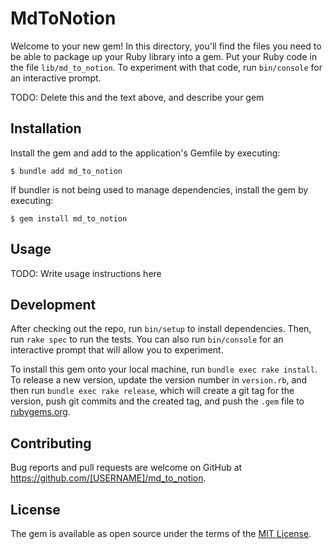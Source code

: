 # MdToNotion

Welcome to your new gem! In this directory, you'll find the files you need to be able to package up your Ruby library into a gem. Put your Ruby code in the file `lib/md_to_notion`. To experiment with that code, run `bin/console` for an interactive prompt.

TODO: Delete this and the text above, and describe your gem

## Installation

Install the gem and add to the application's Gemfile by executing:

    $ bundle add md_to_notion

If bundler is not being used to manage dependencies, install the gem by executing:

    $ gem install md_to_notion

## Usage

TODO: Write usage instructions here

## Development

After checking out the repo, run `bin/setup` to install dependencies. Then, run `rake spec` to run the tests. You can also run `bin/console` for an interactive prompt that will allow you to experiment.

To install this gem onto your local machine, run `bundle exec rake install`. To release a new version, update the version number in `version.rb`, and then run `bundle exec rake release`, which will create a git tag for the version, push git commits and the created tag, and push the `.gem` file to [rubygems.org](https://rubygems.org).

## Contributing

Bug reports and pull requests are welcome on GitHub at https://github.com/[USERNAME]/md_to_notion.

## License

The gem is available as open source under the terms of the [MIT License](https://opensource.org/licenses/MIT).
